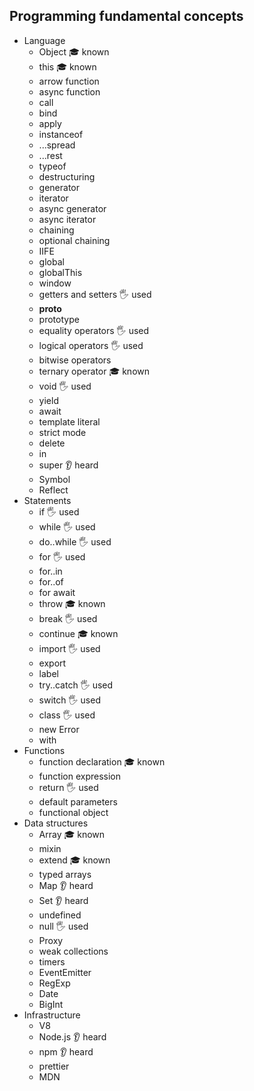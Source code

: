 ## Programming fundamental concepts

- Language
  - Object 🎓 known
  - this 🎓 known
  - arrow function
  - async function
  - call
  - bind
  - apply
  - instanceof
  - ...spread
  - ...rest
  - typeof
  - destructuring
  - generator
  - iterator
  - async generator
  - async iterator
  - chaining
  - optional chaining
  - IIFE
  - global
  - globalThis
  - window
  - getters and setters 🖐️ used
  - __proto__
  - prototype
  - equality operators 🖐️ used
  - logical operators 🖐️ used
  - bitwise operators
  - ternary operator 🎓 known
  - void 🖐️ used
  - yield
  - await
  - template literal
  - strict mode
  - delete
  - in
  - super 👂 heard
  - Symbol
  - Reflect
- Statements
  - if 🖐️ used
  - while 🖐️ used
  - do..while 🖐️ used
  - for 🖐️ used
  - for..in
  - for..of
  - for await
  - throw 🎓 known
  - break 🖐️ used
  - continue 🎓 known
  - import 🖐️ used
  - export
  - label
  - try..catch 🖐️ used
  - switch 🖐️ used
  - class 🖐️ used
  - new Error
  - with
- Functions
  - function declaration 🎓 known
  - function expression
  - return 🖐️ used
  - default parameters
  - functional object
- Data structures
  - Array 🎓 known
  - mixin
  - extend 🎓 known
  - typed arrays
  - Map 👂 heard
  - Set 👂 heard
  - undefined
  - null 🖐️ used
  - Proxy
  - weak collections
  - timers
  - EventEmitter
  - RegExp
  - Date
  - BigInt
- Infrastructure
  - V8
  - Node.js 👂 heard
  - npm 👂 heard
  - prettier
  - MDN
